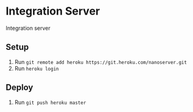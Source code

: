 # Integration Server

Integration server

## Setup

1. Run `git remote add heroku https://git.heroku.com/nanoserver.git`
2. Run `heroku login`

## Deploy

1. Run `git push heroku master`
